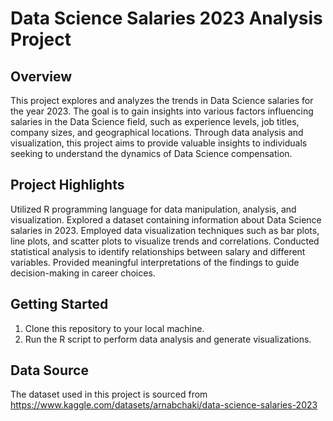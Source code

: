 # Data Science Salaries 2023 Analysis Project
## Overview
This project explores and analyzes the trends in Data Science salaries for the year 2023. The goal is to gain insights into various factors influencing salaries in the Data Science field, such as experience levels, job titles, company sizes, and geographical locations. Through data analysis and visualization, this project aims to provide valuable insights to individuals seeking to understand the dynamics of Data Science compensation.

## Project Highlights
Utilized R programming language for data manipulation, analysis, and visualization.
Explored a dataset containing information about Data Science salaries in 2023.
Employed data visualization techniques such as bar plots, line plots, and scatter plots to visualize trends and correlations.
Conducted statistical analysis to identify relationships between salary and different variables.
Provided meaningful interpretations of the findings to guide decision-making in career choices.

## Getting Started
1. Clone this repository to your local machine.
2. Run the R script to perform data analysis and generate visualizations.

## Data Source
The dataset used in this project is sourced from https://www.kaggle.com/datasets/arnabchaki/data-science-salaries-2023
